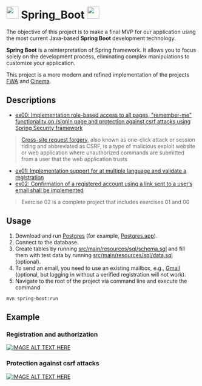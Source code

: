 # <img height="32" width="32" src="https://unpkg.com/simple-icons@v6/icons/springboot.svg" /> Spring_Boot <img height="32" width="32" src="https://unpkg.com/simple-icons@v6/icons/springsecurity.svg" />
The objective of this project is to make a final MVP for our application using the most current Java-based **Spring Boot** development technology.

**Spring Boot** is a reinterpretation of Spring framework. It allows you to focus solely on the development process, eliminating complex manipulations to customize your application.

This project is a more modern and refined implementation of the projects [FWA](https://github.com/rbiodies/FWA) and [Cinema](https://github.com/rbiodies/Cinema).
## Descriptions
- [ex00: Implementation role-based access to all pages, "remember-me" functionality on /signIn page and protection against csrf attacks using Spring Security framework](https://github.com/rbiodies/Spring_Boot/tree/master/ex00/Cinema)

>[Cross-site request forgery](https://en.wikipedia.org/wiki/Cross-site_request_forgery), also known as one-click attack or session riding and abbreviated as CSRF, is a type of malicious exploit website or web application where unauthorized commands are submitted from a user that the web application trusts
- [ex01: Implementation support for at multiple language and validate a registration](https://github.com/rbiodies/Spring_Boot/tree/master/ex01/Cinema)
- [ex02: Confirmation of a registered account using a link sent to a user’s email shall be implemented](https://github.com/rbiodies/Spring_Boot/tree/master/ex02/Cinema)

>Exercise 02 is a complete project that includes exercises 01 and 00

## Usage
1. Download and run [Postgres](https://www.postgresql.org/download/) (for example, [Postgres.app](https://postgresapp.com/downloads.html)).
2. Connect to the database.
3. Create tables by running [src/main/resources/sql/schema.sql](https://github.com/rbiodies/Spring_Boot/blob/master/ex02/Cinema/src/main/resources/sql/schema.sql) and fill them with test data by running [src/main/resources/sql/data.sql](https://github.com/rbiodies/Spring_Boot/blob/master/ex02/Cinema/src/main/resources/sql/data.sql) (optional).
4. To send an email, you need to use an existing mailbox, e.g., [Gmail](https://www.techmazza.com/solve-java-mail-authentication-failed-exception-in-springboot/) (optional, but logging in without a verified registration will not work).
5. Navigate to the root of the project via command line and execute the command
```
mvn spring-boot:run
```
## Example
### Registration and authorization
[![IMAGE ALT TEXT HERE](https://img.youtube.com/vi/YOUTUBE_VIDEO_ID_HERE/0.jpg)](https://youtu.be/lcT5yzhhfGk)
### Protection against csrf attacks
[![IMAGE ALT TEXT HERE](https://img.youtube.com/vi/YOUTUBE_VIDEO_ID_HERE/0.jpg)](https://youtu.be/xkegzna4wto)
